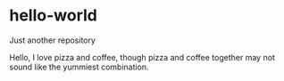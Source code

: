 # hello-world
Just another repository

Hello, I love pizza and coffee, though pizza and coffee together may not sound like the yummiest combination.

